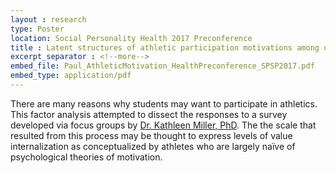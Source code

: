 ```yaml
---
layout : research
type: Poster
location: Social Personality Health 2017 Preconference
title : Latent structures of athletic participation motivations among undergraduates
excerpt_separator : <!--more-->
embed_file: Paul_AthleticMotivation_HealthPreconference_SPSP2017.pdf
embed_type: application/pdf
---
```

There are many reasons why students may want to participate in athletics. This factor analysis attempted to dissect the responses to a survey developed via focus groups by [Dr. Kathleen Miller, PhD](http://www.dyc.edu/search/detail.aspx?id=millerk). The the scale that resulted from this process may be thought to express levels of value internalization as conceptualized by athletes who are largely naïve of psychological theories of motivation.
<!--more-->
